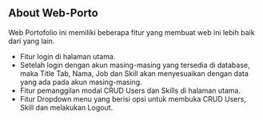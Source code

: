 ## About Web-Porto
Web Portofolio ini memiliki beberapa fitur yang membuat web ini lebih baik dari yang lain.
- Fitur login di halaman utama.
- Setelah login dengan akun masing-masing yang tersedia di database, maka Title Tab, Nama, Job dan Skill akan menyesuaikan dengan data yang ada pada akun masing-masing.
- Fitur pemanggilan modal CRUD Users dan Skills di halaman utama.
- Fitur Dropdown menu yang berisi opsi untuk membuka CRUD Users, Skill dan melakukan Logout.
